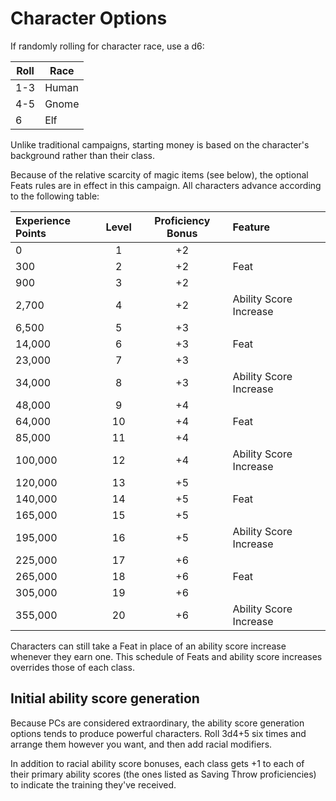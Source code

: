# Character Options

If randomly rolling for character race, use a d6:

Roll | Race
---- | ----
1-3 | Human
4-5 | Gnome
6 | Elf

Unlike traditional campaigns, starting money is based on the character's background rather than their class.

Because of the relative scarcity of magic items (see below), the optional Feats rules are in effect in this campaign.  All characters advance according to the following table:

Experience Points | Level | Proficiency Bonus | Feature
:---|:---:|:---:|:---
0	| 1	| +2 | 
300	| 2	| +2 | Feat
900	| 3	| +2 | 
2,700	| 4	| +2 | Ability Score Increase
6,500	| 5	| +3 | 
14,000	| 6	| +3 | Feat
23,000	| 7	| +3 | 
34,000	| 8	| +3 | Ability Score Increase
48,000	| 9	| +4 | 
64,000	| 10 | +4 | Feat
85,000	| 11 | +4 | 
100,000 | 12 | +4 | Ability Score Increase
120,000 | 13 | +5 | 
140,000 | 14 | +5 | Feat
165,000 | 15 | +5 | 
195,000 | 16 | +5 | Ability Score Increase
225,000 | 17 | +6 | 
265,000 | 18 | +6 | Feat
305,000 | 19 | +6 | 
355,000 | 20 | +6 | Ability Score Increase

Characters can still take a Feat in place of an ability score increase whenever they earn one.  This schedule of Feats and ability score increases overrides those of each class.

## Initial ability score generation

Because PCs are considered extraordinary, the ability score generation options tends to produce powerful characters.  Roll 3d4+5 six times and arrange them however you want, and then add racial modifiers.

In addition to racial ability score bonuses, each class gets +1 to each of their primary ability scores (the ones listed as Saving Throw proficiencies) to indicate the training they've received.
